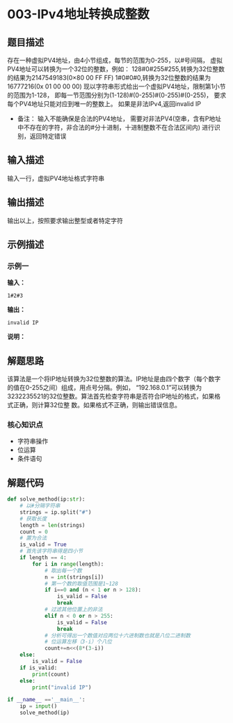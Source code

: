# 003-IPv4地址转换成整数

## 题目描述

存在一种虚拟PV4地址，由4小节组成，每节的范围为0-255，以#号间隔，
虚拟PV4地址可以转换为一个32位的整数，例如：
128#0#255#255,转换为32位整数的结果为2147549183(0×80 00 FF FF)
1#0#0#0,转换为32位整数的结果为16777216(0x 01 00 00 00)
现以字符串形式给出一个虚拟PV4地址，限制第1小节的范围为1-128，
即每一节范围分别为(1-128)#(0-255)#(0-255)#(0-255)，
要求每个PV4地址只能对应到唯一的整数上。
如果是非法IPv4,返回invalid IP

* 备注：
  输入不能确保是合法的PV4地址，
  需要对非法PV4(空串，含有P地址中不存在的字符，非合法的#分十进制，十进制整数不在合法区间内)
  进行识别，返回特定错误

## 输入描述

输入一行，虚拟PV4地址格式字符串

## 输出描述

输出以上，按照要求输出整型或者特定字符

## 示例描述

### 示例一

**输入：**
```shell
1#2#3
```

**输出：**
```shell
invalid IP
```

**说明：**  

## 解题思路

该算法是一个将IP地址转换为32位整数的算法。IP地址是由四个数字（每个数字的值在0-255之间）组成，用点号分隔。例如，
“192.168.0.1”可以转换为3232235521的32位整数。算法首先检查字符串是否符合IP地址的格式，如果格式正确，则计算32位整
数。如果格式不正确，则输出错误信息。

### 核心知识点

* 字符串操作
* 位运算
* 条件语句

## 解题代码

```python
def solve_method(ip:str):
    # 以#分隔字符串
    strings = ip.split("#")
    # 获取长度
    length = len(strings)
    count = 0
    # 置为合法
    is_valid = True
    # 首先该字符串得是四小节
    if length == 4:
        for i in range(length):
            # 取出每一个数
            n = int(strings[i])
            # 第一个数的取值范围是1~128
            if i==0 and (n < 1 or n > 128):
                is_valid = False
                break
            # 过滤其他位置上的非法
            elif n < 0 or n > 255:
                is_valid = False
                break
            # 分析可得出一个数值对应两位十六进制数也就是八位二进制数
            # 位运算左移（3-i）个八位
            count+=n<<(8*(3-i))
    else:
        is_valid = False
    if is_valid:
        print(count)
    else:
        print("invalid IP")

if __name__ =='__main__':
    ip = input()
    solve_method(ip)
```

